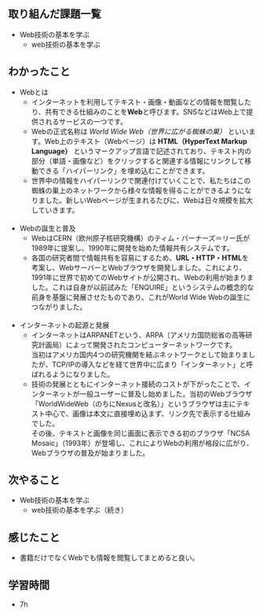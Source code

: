 ## 取り組んだ課題一覧
- Web技術の基本を学ぶ
    - web技術の基本を学ぶ

## わかったこと
- Webとは
    - インターネットを利用してテキスト・画像・動画などの情報を閲覧したり、共有できる仕組みのことを**Web**と呼びます。SNSなどはWeb上で提供されるサービスの一つです。
    - Webの正式名称は *World Wide Web（世界に広がる蜘蛛の巣）* といいます。Web上のテキスト（Webページ）は **HTML（HyperText Markup Language）** というマークアップ言語で記述されており、テキスト内の部分（単語・画像など）をクリックすると関連する情報にリンクして移動できる「ハイパーリンク」を埋め込むことができます。
    - 世界中の情報をハイパーリンクで関連付けていくことで、私たちはこの蜘蛛の巣上のネットワークから様々な情報を得ることができるようになりました。新しいWebページが生まれるたびに、Webは日々規模を拡大していきます。
<br><br>
- Webの誕生と普及
    - WebはCERN（欧州原子核研究機構）のティム・バーナーズ＝リー氏が1989年に提案し、1990年に開発を始めた情報共有システムです。
    - 各国の研究者間で情報共有を容易にするため、**URL・HTTP・HTML**を考案し、WebサーバーとWebブラウザを開発しました。これにより、1991年に世界で初めてのWebサイトが公開され、Webの利用が始まりました。これは自身が以前試みた「ENQUIRE」というシステムの概念的な前身を基盤に発展させたものであり、これがWorld Wide Webの誕生につながりました。
<br><br>
-  インターネットの起源と発展
    - インターネットはARPANETという、ARPA（アメリカ国防総省の高等研究計画局）によって開発されたコンピューターネットワークです。<br>当初はアメリカ国内4つの研究機関を結ぶネットワークとして始まりましたが、TCP/IPの導入などを経て世界中に広まり「インターネット」と呼ばれるようになりました。
    - 技術の発展とともにインターネット接続のコストが下がったことで、インターネットが一般ユーザーに普及し始めました。当初のWebブラウザ「WorldWideWeb（のちにNexusと改名）」というブラウザは主にテキスト中心で、画像は本文に直接埋め込まず、リンク先で表示する仕組みでした。<br>その後、テキストと画像を同じ画面に表示できる初のブラウザ「NCSA Mosaic」（1993年）が登場し、これによりWebの利用が格段に広がり、Webブラウザの普及が始まりました。

## 次やること
- Web技術の基本を学ぶ
    - web技術の基本を学ぶ（続き）


## 感じたこと
- 書籍だけでなくWebでも情報を閲覧してまとめると良い。

## 学習時間
- 7h